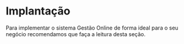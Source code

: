 # Implantação

Para implementar o sistema Gestão Online de forma ideal para o seu negócio recomendamos que faça a leitura desta seção.